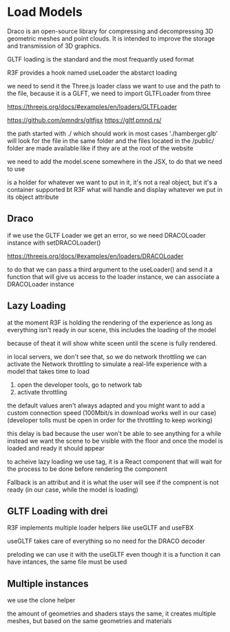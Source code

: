 # Load Models
Draco is an open-source library for compressing and decompressing 3D geometric meshes and point clouds. It is intended to improve the storage and transmission of 3D graphics.

GLTF loading is the standard and the most frequantly used format

R3F provides a hook named useLoader the abstarct loading

we need to send it the Three.js loader class we want to use and the path to the file, because it is a GLFT, we need to import GLTFLoader from three

https://threejs.org/docs/#examples/en/loaders/GLTFLoader

https://github.com/pmndrs/gltfjsx
https://gltf.pmnd.rs/

the path started with ./ which should work in most cases './hamberger.glb' will look for the file in the same folder and the files located in the /public/ folder are made available like if they are at the root of the website 

we need to add the model.scene somewhere in the JSX, to do that we need to use <primitive />

<primitive /> is a holder for whatever we want to put in it, it's not a real object, but it's a container supported bt R3F what will handle and display whatever we put in its object attribute

## Draco
if we use the GLTF Loader we get an error, so we need DRACOLoader instance with setDRACOLoader()

https://threejs.org/docs/#examples/en/loaders/DRACOLoader

to do that we can pass a third argument to the useLoader() and send it a function that will give us access to the loader instance, we can associate a DRACOLoader instance 

## Lazy Loading
at the moment R3F is holding the rendering of the experience as long as everything isn't ready in our scene, this includes the loading of the model 

because of theat it will show white sceen until the scene is fully rendered.

in local servers, we don't see that, so we do network throttling we can activate the Network throttling to simulate a real-life experience with a model that takes time to load

 1. open the developer tools, go to network tab
 2. activate throttling

 the default values aren't always adapted and you might want to add a custom connection speed (100Mbit/s in download works well in our case) (developer tolls must be open in order for the throttling to keep working)

 this delay is bad because the user won't be able to see anything for a while instead we want the scene to be visible with the floor and once the model is loaded and ready it should appear

 to acheive lazy loading we use <Suspense> tag, it is a React component that will wait for the process to be done before rendering the component

 Fallback is an attribut and it is what the user will see if the compnent is not ready (in our case, while the model is loading)

 ## GLTF Loading with drei
R3F implements multiple loader helpers like useGLTF and useFBX

useGLTF takes care of everything so no need for the DRACO decoder

preloding we can use it with the useGLTF even though it is a function it can have intances, the same file must be used 

## Multiple instances
we use the clone helper

the amount of geometries and shaders stays the same, it creates multiple meshes, but based on the same geometries and materials

